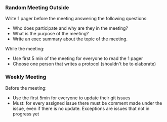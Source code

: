 ### Random Meeting Outside

Write 1 pager before the meeting answering the following questions:
- Who does participate and why are they in the meeting?
- What is the purpose of the meeting?
- Write an exec summary about the topic of the meeting.

While the meeting:
- Use first 5 min of the meeting for everyone to read the 1 pager
- Choose one person that writes a protocol (shouldn't be to elaborate)

### Weekly Meeting

Before the meeting:
- Use the first 5min for everyone to update their git issues
- Must: for every assigned issue there must be comment made under the issue, even if there is no update. Exceptions are issues that not in progress yet